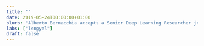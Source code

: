 ```yaml
---
title: ""
date: 2019-05-24T00:00:00+01:00
blurb: "Alberto Bernacchia accepts a Senior Deep Learning Researcher job at MediaTek"
labs: ["lengyel"]
draft: false
---
```

